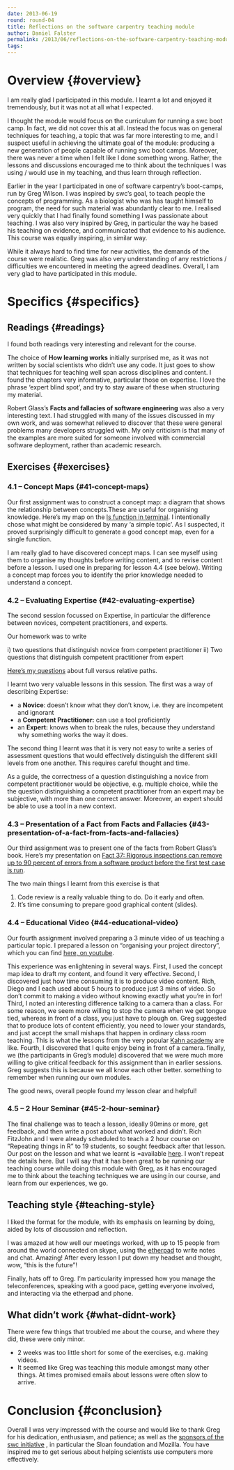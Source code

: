 ```yaml
---
date: 2013-06-19
round: round-04
title: Reflections on the software carpentry teaching module
author: Daniel Falster
permalink: /2013/06/reflections-on-the-software-carpentry-teaching-module/
tags:
---
```

# Overview {#overview}

I am really glad I participated in this module. I learnt a lot and enjoyed it tremendously, but it was not at all what I expected.

I thought the module would focus on the curriculum for running a swc boot camp. In fact, we did not cover this at all. Instead the focus was on general techniques for teaching, a topic that was far more interesting to me, and I suspect useful in achieving the ultimate goal of the module: producing a new generation of people capable of running swc boot camps. Moreover, there was never a time when I felt like I done something wrong. Rather, the lessons and discussions encouraged me to think about the techniques I was using / would use in my teaching, and thus learn through reflection.

Earlier in the year I participated in one of software carpentry&#8217;s boot-camps, run by Greg Wilson. I was inspired by swc&#8217;s goal, to teach people the concepts of programming. As a biologist who was has taught himself to program, the need for such material was abundantly clear to me. I realised very quickly that I had finally found something I was passionate about teaching. I was also very inspired by Greg, in particular the way he based his teaching on evidence, and communicated that evidence to his audience. This course was equally inspiring, in similar way.

While it always hard to find time for new activities, the demands of the course were realistic. Greg was also very understanding of any restrictions / difficulties we encountered in meeting the agreed deadlines. Overall, I am very glad to have participated in this module.

# Specifics {#specifics}

## Readings {#readings}

I found both readings very interesting and relevant for the course.

The choice of **How learning works** initially surprised me, as it was not written by social scientists who didn&#8217;t use any code. It just goes to show that techniques for teaching well span across disciplines and content. I found the chapters very informative, particular those on expertise. I love the phrase &#8216;expert blind spot&#8217;, and try to stay aware of these when structuring my material.

Robert Glass&#8217;s **Facts and fallacies of software engineering** was also a very interesting text. I had struggled with many of the issues discussed in my own work, and was somewhat relieved to discover that these were general problems many developers struggled with. My only criticism is that many of the examples are more suited for someone involved with commercial software deployment, rather than academic research.

## Exercises {#exercises}

### 4.1 – Concept Maps {#41-concept-maps}

Our first assignment was to construct a concept map: a diagram that shows the relationship between concepts.These are useful for organising knowledge. Here&#8217;s my map on the [ls function in terminal][1]. I intentionally chose what might be considered by many &#8216;a simple topic&#8217;. As I suspected, it proved surprisingly difficult to generate a good concept map, even for a single function.

I am really glad to have discovered concept maps. I can see myself using them to organise my thoughts before writing content, and to revise content before a lesson. I used one in preparing for lesson 4.4 (see below). Writing a concept map forces you to identify the prior knowledge needed to understand a concept.

### 4.2 – Evaluating Expertise {#42-evaluating-expertise}

The second session focussed on Expertise, in particular the difference between novices, competent practitioners, and experts.

Our homework was to write

i) two questions that distinguish novice from competent practitioner ii) Two questions that distinguish competent practitioner from expert

[Here&#8217;s my questions][2] about full versus relative paths.

I learnt two very valuable lessons in this session. The first was a way of describing Expertise:

*   a **Novice**: doesn’t know what they don’t know, i.e. they are incompetent and ignorant
*   a **Competent Practitioner:** can use a tool proficiently
*   an **Expert:** knows when to break the rules, because they understand why something works the way it does.

The second thing I learnt was that it is very not easy to write a series of assessment questions that would effectively distinguish the different skill levels from one another. This requires careful thought and time.

As a guide, the correctness of a question distinguishing a novice from competent practitioner would be objective, e.g. multiple choice, while the the question distinguishing a competent practitioner from an expert may be subjective, with more than one correct answer. Moreover, an expert should be able to use a tool in a new context.

### 4.3 – Presentation of a Fact from Facts and Fallacies {#43-presentation-of-a-fact-from-facts-and-fallacies}

Our third assignment was to present one of the facts from Robert Glass&#8217;s book. Here&#8217;s my presentation on [Fact 37: Rigorous inspections can remove up to 90 percent of errors from a software product before the first test case is run][3].

The two main things I learnt from this exercise is that

1.  Code review is a really valuable thing to do. Do it early and often.
2.  It&#8217;s time consuming to prepare good graphical content (slides).

### 4.4 – Educational Video {#44-educational-video}

Our fourth assignment involved preparing a 3 minute video of us teaching a particular topic. I prepared a lesson on &#8220;organising your project directory&#8221;, which you can find [here, on youtube][4].

This experience was enlightening in several ways. First, I used the concept map idea to draft my content, and found it very effective. Second, I discovered just how time consuming it is to produce video content. Rich, Diego and I each used about 5 hours to produce just 3 mins of video. So don&#8217;t commit to making a video without knowing exactly what you&#8217;re in for! Third, I noted an interesting difference talking to a camera than a class. For some reason, we seem more willing to stop the camera when we get tongue tied, whereas in front of a class, you just have to plough on. Greg suggested that to produce lots of content efficiently, you need to lower your standards, and just accept the small mishaps that happen in ordinary class room teaching. This is what the lessons from the very popular [Kahn academy][5] are like. Fourth, I discovered that I quite enjoy being in front of a camera. finally, we (the participants in Greg&#8217;s module) discovered that we were much more willing to give critical feedback for this assignment than in earlier sessions. Greg suggests this is because we all know each other better. something to remember when running our own modules.

The good news, overall people found my lesson clear and helpful!

### 4.5 – 2 Hour Seminar {#45-2-hour-seminar}

The final challenge was to teach a lesson, ideally 90mins or more, get feedback, and then write a post about what worked and didn&#8217;t. Rich FitzJohn and I were already scheduled to teach a 2 hour course on &#8220;Repeating things in R&#8221; to 19 students, so sought feedback after that lesson. Our post on the lesson and what we learnt is =available [here][6]. I won&#8217;t repeat the details here. But I will say that it has been great to be running our teaching course while doing this module with Greg, as it has encouraged me to think about the teaching techniques we are using in our course, and learn from our experiences, we go.

## Teaching style {#teaching-style}

I liked the format for the module, with its emphasis on learning by doing, aided by lots of discussion and reflection.

I was amazed at how well our meetings worked, with up to 15 people from around the world connected on skype, using the [etherpad][7] to write notes and chat. Amazing! After every lesson I put down my headset and thought, wow, &#8220;this is the future&#8221;!

Finally, hats off to Greg. I&#8217;m particularity impressed how you manage the teleconferences, speaking with a good pace, getting everyone involved, and interacting via the etherpad and phone.

## What didn&#8217;t work {#what-didnt-work}

There were few things that troubled me about the course, and where they did, these were only minor.

*   2 weeks was too little short for some of the exercises, e.g. making videos.
*   It seemed like Greg was teaching this module amongst many other things. At times promised emails about lessons were often slow to arrive.

# Conclusion {#conclusion}

Overall I was very impressed with the course and would like to thank Greg for his dedication, enthusiasm, and patience; as well as the [sponsors of the swc initiative][8] , in particular the Sloan foundation and Mozilla. You have inspired me to get serious about helping scientists use computers more effectively.

 [1]: http://teaching.software-carpentry.org/2013/04/03/concept-map-ls-list-directory-contents/
 [2]: http://teaching.software-carpentry.org/2013/04/16/assessment-questions-full-versus-relative-paths/
 [3]: http://dfalster.github.io/swc-fact37/#1
 [4]: http://www.youtube.com/watch?v=D9nlEGpcxHY
 [5]: https://www.khanacademy.org/
 [6]: http://teaching.software-carpentry.org/2013/06/19/reflections-repeating-things/
 [7]: https://etherpad.mozilla.org/
 [8]: http://software-carpentry.org/about/credits.html
